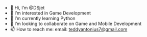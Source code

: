 - 👋 Hi, I’m @DSjet
- 👀 I’m interested in Game Development
- 🌱 I’m currently learning Python
- 💞️ I’m looking to collaborate on Game and Mobile Development
- 📫 How to reach me: email: teddyantonius7@gmail.com

<!---
DSjet/DSjet is a ✨ special ✨ repository because its `README.md` (this file) appears on your GitHub profile.
You can click the Preview link to take a look at your changes.
--->
